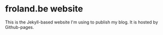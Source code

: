 # froland.be website

This is the Jekyll-based website I'm using to publish my blog.
It is hosted by Github-pages.